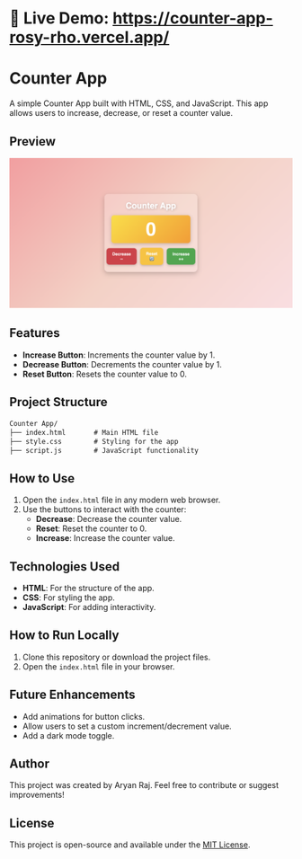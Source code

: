 # 🔗 Live Demo: https://counter-app-rosy-rho.vercel.app/

# Counter App

A simple Counter App built with HTML, CSS, and JavaScript. This app allows users to increase, decrease, or reset a counter value.

## Preview

![Counter App Screenshot](assets/Screenshot.png)

## Features

- **Increase Button**: Increments the counter value by 1.
- **Decrease Button**: Decrements the counter value by 1.
- **Reset Button**: Resets the counter value to 0.

## Project Structure

```
Counter App/
├── index.html       # Main HTML file
├── style.css        # Styling for the app
├── script.js        # JavaScript functionality
```

## How to Use

1. Open the `index.html` file in any modern web browser.
2. Use the buttons to interact with the counter:
   - **Decrease**: Decrease the counter value.
   - **Reset**: Reset the counter to 0.
   - **Increase**: Increase the counter value.



## Technologies Used

- **HTML**: For the structure of the app.
- **CSS**: For styling the app.
- **JavaScript**: For adding interactivity.

## How to Run Locally

1. Clone this repository or download the project files.
2. Open the `index.html` file in your browser.

## Future Enhancements

- Add animations for button clicks.
- Allow users to set a custom increment/decrement value.
- Add a dark mode toggle.

## Author
This project was created by Aryan Raj. Feel free to contribute or suggest improvements!

## License

This project is open-source and available under the [MIT License](LICENSE).
